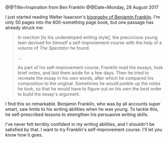 @@Title=Inspiration from Ben Franklin
@@Date=Monday, 28 August 2017


I just started reading Walter Isaacson's [biography of Benjamin Franklin](https://www.amazon.com/Benjamin-Franklin-American-Walter-Isaacson/dp/074325807X). I'm only 50 pages into the 600-something page book, but one passage has already struck me:

> In reaction [to his undeveloped writing style], the precocious young teen devised for himself a self-improvement course with the help of a volume of *The Spectator* he found.
>
> ...
>
> As part of his self-improvement course, Franklin read the essays, took brief notes, and laid them aside for a few days. Then he tried to recreate the essay in his own words, after which he compared his composition to the original. Sometimes he would jumble up the notes he took, so that he would have to figure out on his own the best order to build the essay's argument.

I find this so remarkable. Benjamin Franklin, who was by all accounts super smart, saw limits to his writing abilities when he was young. To tackle this, he self-prescribed lessons to strengthen his persuasive writing skills. 

I've never felt terribly confident in my writing abilities, and I shouldn't be satisfied by that.  I want to try Franklin's self-improvement course. I'll let you know how it goes. 


